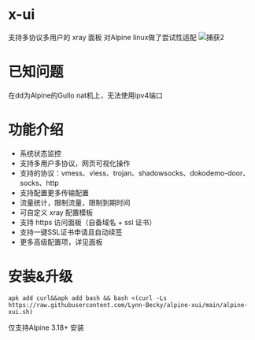# x-ui

支持多协议多用户的 xray 面板
对Alpine linux做了尝试性适配
![捕获2](https://github.com/Lynn-Becky/Alpine-x-ui/assets/60915579/b823282b-d88d-4588-a2b4-89148bee0856)

# 已知问题
在dd为Alpine的Gullo nat机上，无法使用ipv4端口
# 功能介绍

- 系统状态监控
- 支持多用户多协议，网页可视化操作
- 支持的协议：vmess、vless、trojan、shadowsocks、dokodemo-door、socks、http
- 支持配置更多传输配置
- 流量统计，限制流量，限制到期时间
- 可自定义 xray 配置模板
- 支持 https 访问面板（自备域名 + ssl 证书）
- 支持一键SSL证书申请且自动续签
- 更多高级配置项，详见面板

# 安装&升级

```
apk add curl&&apk add bash && bash <(curl -Ls https://raw.githubusercontent.com/Lynn-Becky/alpine-xui/main/alpine-xui.sh)
```
仅支持Alpine 3.18+ 安装
